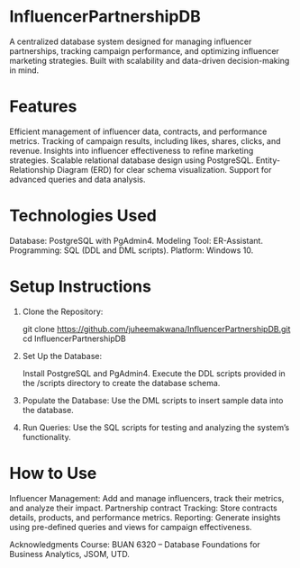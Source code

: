 # InfluencerPartnershipDB
A centralized database system designed for managing influencer partnerships, tracking campaign performance, and optimizing influencer marketing strategies. Built with scalability and data-driven decision-making in mind.

# Features
Efficient management of influencer data, contracts, and performance metrics.
Tracking of campaign results, including likes, shares, clicks, and revenue.
Insights into influencer effectiveness to refine marketing strategies.
Scalable relational database design using PostgreSQL.
Entity-Relationship Diagram (ERD) for clear schema visualization.
Support for advanced queries and data analysis.

# Technologies Used
Database: PostgreSQL with PgAdmin4.
Modeling Tool: ER-Assistant.
Programming: SQL (DDL and DML scripts).
Platform: Windows 10.

# Setup Instructions
1. Clone the Repository:

   git clone https://github.com/juheemakwana/InfluencerPartnershipDB.git
   cd InfluencerPartnershipDB

3. Set Up the Database:

   Install PostgreSQL and PgAdmin4.
   Execute the DDL scripts provided in the /scripts directory to create the database schema.

5. Populate the Database:
   Use the DML scripts to insert sample data into the database.

6. Run Queries:
   Use the SQL scripts for testing and analyzing the system’s functionality.

# How to Use
Influencer Management: Add and manage influencers, track their metrics, and analyze their impact.
Partnership contract Tracking: Store contracts details, products, and performance metrics.
Reporting: Generate insights using pre-defined queries and views for campaign effectiveness.  

Acknowledgments
Course: BUAN 6320 – Database Foundations for Business Analytics, JSOM, UTD.
